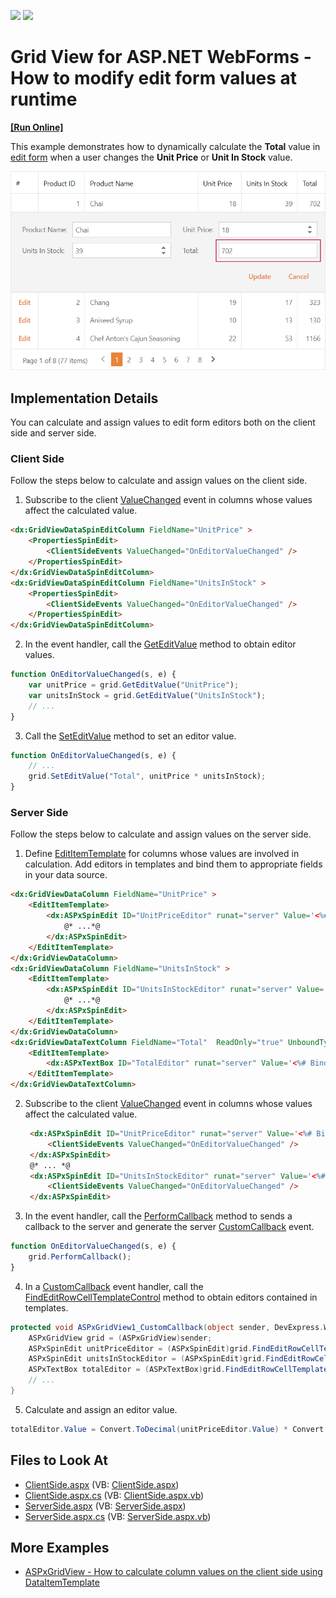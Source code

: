 <!-- default badges list -->
[![](https://img.shields.io/badge/Open_in_DevExpress_Support_Center-FF7200?style=flat-square&logo=DevExpress&logoColor=white)](https://supportcenter.devexpress.com/ticket/details/E4842)
[![](https://img.shields.io/badge/📖_How_to_use_DevExpress_Examples-e9f6fc?style=flat-square)](https://docs.devexpress.com/GeneralInformation/403183)
<!-- default badges end -->
# Grid View for ASP.NET WebForms - How to modify edit form values at runtime
<!-- run online -->
**[[Run Online]](https://codecentral.devexpress.com/128535406/)**
<!-- run online end -->
This example demonstrates how to dynamically calculate the **Total** value in [edit form](https://docs.devexpress.devx/AspNet/3710/components/grid-view/concepts/edit-data/edit-form) when a user changes the **Unit Price** or **Unit In Stock** value.

![Set Edit Form Values](set-edit-form-values.png)

## Implementation Details

You can calculate and assign values to edit form editors both on the client side and server side.

### Client Side

Follow the steps below to calculate and assign values on the client side.

1. Subscribe to the client [ValueChanged](https://docs.devexpress.com/AspNet/js-ASPxClientEdit.ValueChanged) event in columns whose values affect the calculated value.
  ```aspx
  <dx:GridViewDataSpinEditColumn FieldName="UnitPrice" >
      <PropertiesSpinEdit>
          <ClientSideEvents ValueChanged="OnEditorValueChanged" />
      </PropertiesSpinEdit>
  </dx:GridViewDataSpinEditColumn>
  <dx:GridViewDataSpinEditColumn FieldName="UnitsInStock" >
      <PropertiesSpinEdit>
          <ClientSideEvents ValueChanged="OnEditorValueChanged" />
      </PropertiesSpinEdit>
  </dx:GridViewDataSpinEditColumn>
  ```
2. In the event handler, call the [GetEditValue](https://docs.devexpress.com/AspNet/js-ASPxClientGridView.GetEditValue(column)) method to obtain editor values.
  ```js
  function OnEditorValueChanged(s, e) {
      var unitPrice = grid.GetEditValue("UnitPrice");
      var unitsInStock = grid.GetEditValue("UnitsInStock");
      // ...
  }
  ```
3. Call the [SetEditValue](https://docs.devexpress.com/AspNet/js-ASPxClientGridView.SetEditValue(column-value)) method to set an editor value.
  ```js
  function OnEditorValueChanged(s, e) {
      // ...
      grid.SetEditValue("Total", unitPrice * unitsInStock);
  }
  ```

### Server Side

Follow the steps below to calculate and assign values on the server side.

1. Define [EditItemTemplate](https://docs.devexpress.devx/AspNet/DevExpress.Web.GridViewDataColumn.EditItemTemplate) for columns whose values are involved in calculation. Add editors in templates and bind them to appropriate fields in your data source.
  ```aspx
  <dx:GridViewDataColumn FieldName="UnitPrice" >
      <EditItemTemplate>
          <dx:ASPxSpinEdit ID="UnitPriceEditor" runat="server" Value='<%# Bind("UnitPrice") %>'>
              @* ...*@
          </dx:ASPxSpinEdit>
      </EditItemTemplate>
  </dx:GridViewDataColumn>
  <dx:GridViewDataColumn FieldName="UnitsInStock" >
      <EditItemTemplate>
          <dx:ASPxSpinEdit ID="UnitsInStockEditor" runat="server" Value='<%# Bind("UnitsInStock") %>'>
              @* ...*@
          </dx:ASPxSpinEdit>
      </EditItemTemplate>
  </dx:GridViewDataColumn>
  <dx:GridViewDataTextColumn FieldName="Total"  ReadOnly="true" UnboundType="Decimal">
      <EditItemTemplate>
          <dx:ASPxTextBox ID="TotalEditor" runat="server" Value='<%# Bind("Total") %>' />
      </EditItemTemplate>
  </dx:GridViewDataTextColumn>
  ```
2. Subscribe to the client [ValueChanged](https://docs.devexpress.com/AspNet/js-ASPxClientEdit.ValueChanged) event in columns whose values affect the calculated value.
   ```aspx
    <dx:ASPxSpinEdit ID="UnitPriceEditor" runat="server" Value='<%# Bind("UnitPrice") %>'>
        <ClientSideEvents ValueChanged="OnEditorValueChanged" />
    </dx:ASPxSpinEdit>
    @* ... *@
    <dx:ASPxSpinEdit ID="UnitsInStockEditor" runat="server" Value='<%# Bind("UnitsInStock") %>'>
        <ClientSideEvents ValueChanged="OnEditorValueChanged" />
    </dx:ASPxSpinEdit>
   ```
3. In the event handler, call the [PerformCallback](https://docs.devexpress.devx/AspNet/js-ASPxClientGridView.PerformCallback(args)) method to sends a callback to the server and generate the server [CustomCallback](https://docs.devexpress.devx/AspNet/DevExpress.Web.ASPxGridView.CustomCallback) event.
  ```js
  function OnEditorValueChanged(s, e) {
      grid.PerformCallback();
  }
  ```
4. In a [CustomCallback](https://docs.devexpress.devx/AspNet/DevExpress.Web.ASPxGridView.CustomCallback) event handler, call the [FindEditRowCellTemplateControl](https://docs.devexpress.devx/AspNet/DevExpress.Web.ASPxGridView.FindEditRowCellTemplateControl(DevExpress.Web.GridViewDataColumn-System.String)) method to obtain editors contained in templates.
  ```csharp
  protected void ASPxGridView1_CustomCallback(object sender, DevExpress.Web.ASPxGridViewCustomCallbackEventArgs e) {
      ASPxGridView grid = (ASPxGridView)sender;
      ASPxSpinEdit unitPriceEditor = (ASPxSpinEdit)grid.FindEditRowCellTemplateControl(((GridViewDataColumn)grid.Columns["UnitPrice"]), "UnitPriceEditor");
      ASPxSpinEdit unitsInStockEditor = (ASPxSpinEdit)grid.FindEditRowCellTemplateControl(((GridViewDataColumn)grid.Columns["UnitsInStock"]), "UnitsInStockEditor");
      ASPxTextBox totalEditor = (ASPxTextBox)grid.FindEditRowCellTemplateControl(((GridViewDataColumn)grid.Columns["Total"]), "TotalEditor");
      // ...
  }
  ```
5. Calculate and assign an editor value.
  ```csharp
  totalEditor.Value = Convert.ToDecimal(unitPriceEditor.Value) * Convert.ToDecimal(unitsInStockEditor.Value);
  ```

## Files to Look At

- [ClientSide.aspx](./CS/Solution/ClientSide.aspx) (VB: [ClientSide.aspx](./VB/Solution/ClientSide.aspx))
- [ClientSide.aspx.cs](./CS/Solution/ClientSide.aspx.cs) (VB: [ClientSide.aspx.vb](./VB/Solution/ClientSide.aspx.vb))
- [ServerSide.aspx](./CS/Solution/ServerSide.aspx) (VB: [ServerSide.aspx](./VB/Solution/ServerSide.aspx))
- [ServerSide.aspx.cs](./CS/Solution/ServerSide.aspx.cs) (VB: [ServerSide.aspx.vb](./VB/Solution/ServerSide.aspx.vb))

## More Examples

- [ASPxGridView - How to calculate column values on the client side using DataItemTemplate](https://www.devexpress.com/Support/Center/p/E3929)
